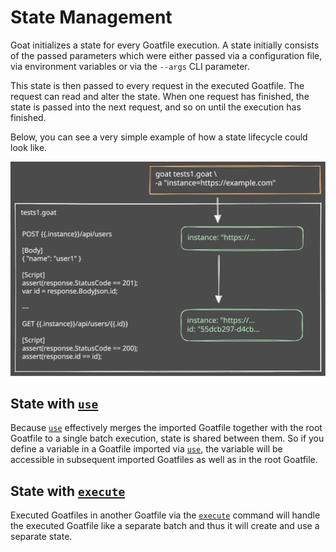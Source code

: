# State Management

Goat initializes a state for every Goatfile execution. A state initially consists of the passed parameters which were either passed via a configuration file, via environment variables or via the `--args` CLI parameter.

This state is then passed to every request in the executed Goatfile. The request can read and alter the state.
When one request has finished, the state is passed into the next request, and so on until the execution has finished.

Below, you can see a very simple example of how a state lifecycle could look like.

![](../assets/simple-state.excalidraw.svg)

## State with [`use`](../goatfile/import-statement.md)

Because [`use`](../goatfile/import-statement.md) effectively merges the imported Goatfile together with the root Goatfile to a single batch execution, state is shared between them. So if you define a variable in a Goatfile imported via [`use`](../goatfile/import-statement.md), the variable will be accessible in subsequent imported Goatfiles as well as in the root Goatfile.

## State with [`execute`](../goatfile/execute-statement.md)

Executed Goatfiles in another Goatfile via the [`execute`](../goatfile/execute-statement.md) command will handle the executed Goatfile like a separate batch and thus it will create and use a separate state. 
